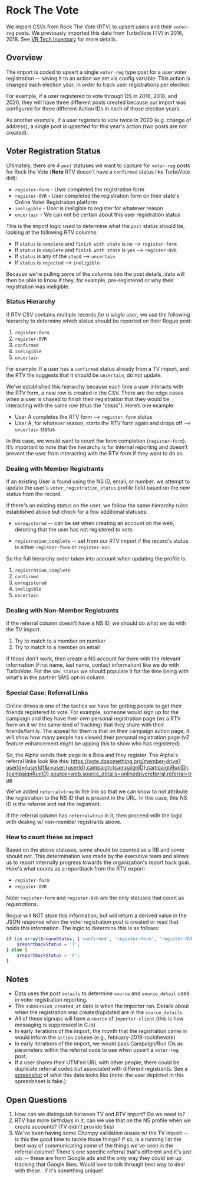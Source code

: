# Rock The Vote

We import CSVs from Rock The Vote (RTV) to upsert users and their `voter-reg` posts. We previously imported this data from TurboVote (TV) in 2016, 2018.  See [VR Tech Inventory](https://docs.google.com/document/d/1xs2C3DNdD5h1j_abBrGVBNrsrxKvwn2VHDWweIEhvqc/edit?usp=sharing) for more details.

## Overview

The import is coded to upsert a single `voter-reg` type post for a user voter registration -- saving it to an action we set via config variable. This action is changed each election year, in order to track user registrations per election.

For example, if a user registered to vote through DS in 2016, 2018, and 2020, they will have three different posts created because our import was configured for three different Action IDs in each of those election years.

As another example, if a user registers to vote twice in 2020 (e.g. change of address), a single post is upserted for this year's action (two posts are not created).

## Voter Registration Status

Ultimately, there are 4 `post` statuses we want to capture for `voter-reg` posts for Rock the Vote (**Note** RTV doesn't have a `confirmed` status like TurboVote did):

- `register-form` - User completed the registration form
- `register-OVR` - User completed the registration form on their state's Online Voter Registration platform
- `ineligible` - User is ineligible to register for whatever reason
- `uncertain` - We can not be certain about this user registration status

This is the import logic used to determine what the `post` status should be, looking at the following RTV columns.

- If `status` is `complete` and `finish with state` is `no` --> `register-form`
- If `status` is `complete` and `finish with state` is `yes` --> `register-OVR`
- If `status` is any of the `step`s --> `uncertain`
- If `status` is `rejected` --> `ineligible`

Because we're pulling some of the columns into the post details, data will then be able to know if they, for example, pre-registered or why their registration was ineligible.

### Status Hierarchy

If RTV CSV contains multiple records _for a single user_,  we use the following hierarchy to determine which status should be reported on their Rogue post:

1. `register-form`
2. `register-OVR`
3. `confirmed`
4. `ineligible`
5. `uncertain`

For example: If a user has a `confirmed` status already from a TV import, and the RTV file suggests that it should be `uncertain`, do not update.

We’ve established this hierarchy because each time a user interacts with the RTV form, a new row is created in the CSV. There are the edge cases when a user is chased to finish their registration that they would be interacting with the same row (thus the "steps"). Here’s one example:

- User A completes the RTV form —> `register-form` status
- User A, for whatever reason, starts the RTV form again and drops off --> `uncertain` status

In this case, we would want to count the form completion (`register-form`). It’s important to note that the hierarchy is for internal reporting and doesn’t prevent the user from interacting with the RTV form if they want to do so.

### Dealing with Member Registrants

If an existing User is found using the NS ID, email, or number, we attempt to update the user's `voter_registration_status` profile field based on the new status from the record.

If there's an existing status on the user, we follow the same hierarchy rules established above but check for a few additional statuses:

- `unregistered` -- can be set when creating an account on the web, denoting that the user has not registered to vote.

- `registration_complete` -- set from our RTV import if the record's status is either `register-form` or `register-ovr`.

So the full hierarchy order taken into account when updating the profile is:

1. `registration_complete`
2. `confirmed`
3. `unregistered`
4. `ineligible`
5. `uncertain`

### Dealing with Non-Member Registrants

If the referral column doesn't have a NS ID, we should do what we do with the TV import.

1. Try to match to a member on number
2. Try to match to a member on email

If those don't work, then create a NS account for them with the relevant information (First name, last name, contact information) like we do with TurboVote. For the `sms_status` we should populate it for the time being with what's in the partner SMS opt-in column.

### Special Case: Referral Links

Online drives is one of the tactics we have for getting people to get their friends registered to vote. For example, someone would sign up for the campaign and they have their own personal registration page (w/ a RTV form on it w/ the same kind of tracking) that they share with their friends/family. The appeal for them is that on their campaign action page, it will show how many people has viewed their personal registration page (v2 feature enhancement might be upping this to show who has registered).

So, the Alpha sends their page to a Beta and they register. The Alpha's referral links look like this: https://vote.dosomething.org/member-drive?userId={userId}&r=user:{userId},campaign:{campaignID},campaignRunID={campaignRunID},source=web,source_details=onlinedrivereferral,referral=true

We've added `referral=true` to the link so that we can know to not attribute the registration to the NS ID that is present in the URL. In this case, this NS ID is the referrer and not the registrant.

If the referral column has `referral=true` in it, then proceed with the logic with dealing w/ non-member registrants above.

### How to count these as impact

Based on the above statuses, some should be counted as a RB and some should not. This determination was made by the executive team and allows us to report internally progress towards the organization's report back goal. Here's what counts as a reportback from the RTV export:

- `register-form`
- `register-OVR`

Note: `register-form` and `register-OVR` are the only statuses that count as _registrations_.

Rogue will NOT store this information, but will return a derived value in the JSON response when the voter registration post is created or read that holds this information. The logic to determine this is as follows:

```php
if (in_array($rogueStatus, ['confirmed', 'register-form', 'register-OVR'])) {
    $reportbackStatus = 'T';
} else {
    $reportbackStatus = 'F';
}
```

## Notes

- Data uses the post `details` to determine `source` and `source_detail` used in voter registration reporting.
- The `submission_created_at` date is when the importer ran. Details about when the registration was created/updated are in the `source_details`.
- All of these signups will have a `source` of `importer-client` (this is how messaging is suppressed in C.io)
- In early iterations of the import, the month that the registration came in would inform the `action` column (e.g., february-2018-rockthevote)
- In early iterations of the import, we would pass Campaign/Run IDs as parameters within the referral code to use when upsert a  `voter-reg` post.
- If a user shares their UTM'ed URL with other people, there could be duplicate referral codes but associated with different registrants:
  See a [screenshot](https://cl.ly/0v210N283y2X) of what this data looks like (note: the user depicted in this spreadsheet is fake.)

## Open Questions

1. How can we distinguish between TV and RTV import? Do we need to?
2. RTV has more birthdays in it, can we use that on the NS profile when we create accounts? (TV didn't provide this)
3. We've been having some Chompy validation issues w/ the TV import -- is this the good time to tackle those things? If so, is a running list the best way of communicating some of the things we've seen in the referral column? There's one specific referral that's different and it's just `ads` -- these are from Google ads and the only way they could set up tracking that Google likes. Would love to talk through best way to deal with these...if it's something unique!
